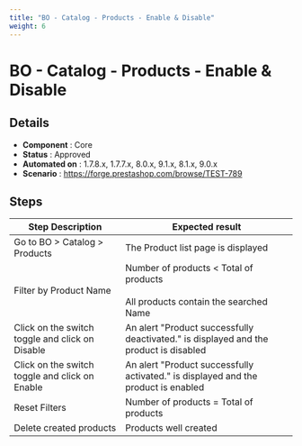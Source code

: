 ```yaml
---
title: "BO - Catalog - Products - Enable & Disable"
weight: 6
---
```


# BO - Catalog - Products - Enable & Disable
## Details
* **Component** : Core
* **Status** : Approved
* **Automated on** : 1.7.8.x, 1.7.7.x, 8.0.x, 9.1.x, 8.1.x, 9.0.x
* **Scenario** : https://forge.prestashop.com/browse/TEST-789

## Steps
| Step Description | Expected result |
| ----- | ----- |
| Go to BO > Catalog > Products | The Product list page is displayed |
| Filter by Product Name | Number of products < Total of products<br><br>All products contain the searched Name |
| Click on the switch toggle and click on Disable | An alert "Product successfully deactivated." is displayed and the product is disabled |
| Click on the switch toggle and click on Enable | An alert "Product successfully activated." is displayed and the product is enabled |
| Reset Filters | Number of products = Total of products |
| Delete created products | Products well created |
